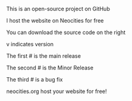 This is an open-source project on GitHub

I host the website on Neocities for free

You can download the source code on the right

v indicates version

The first # is the main release

The second # is the Minor Release

The third # is a bug fix

neocities.org host your website for free!
